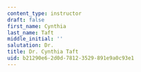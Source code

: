 ```yaml
---
content_type: instructor
draft: false
first_name: Cynthia
last_name: Taft
middle_initial: ''
salutation: Dr.
title: Dr. Cynthia Taft
uid: b21290e6-2d0d-7812-3529-891e9a0c93e1
---
```

